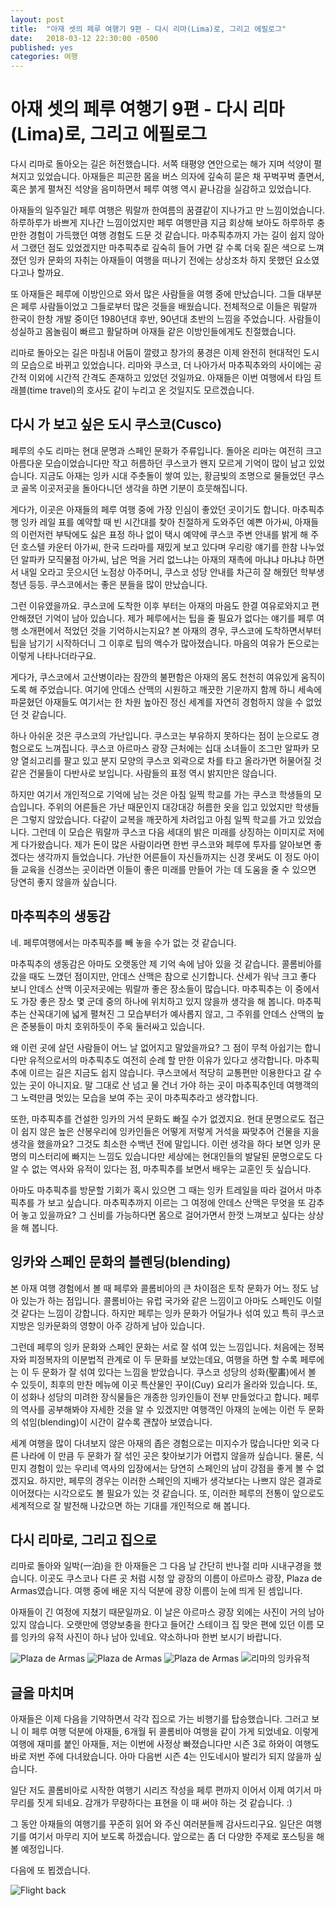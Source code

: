 ```yaml
---
layout: post
title:  "아재 셋의 페루 여행기 9편 - 다시 리마(Lima)로, 그리고 에필로그"
date:   2018-03-12 22:30:00 -0500
published: yes
categories: 여행
---
```


# 아재 셋의 페루 여행기 9편 - 다시 리마(Lima)로, 그리고 에필로그

다시 리마로 돌아오는 길은 허전했습니다. 서쪽 태평양 연안으로는 해가 지며
석양이 펼쳐지고 있었습니다. 아재들은 피곤한 몸을 버스 의자에 깊숙히 묻은 채
꾸벅꾸벅 졸면서, 혹은 붉게 펼쳐진 석양을 음미하면서 페루 여행 역시 끝나감을
실감하고 있었습니다.

아재들의 일주일간 페루 여행은 뭐랄까 한여름의 꿈결같이 지나가고 만
느낌이었습니다. 하루하루가 바쁘게 지나간 느낌이었지만 페루 여행만큼 지금
회상해 보아도 하루하루 충만한 경험이 가득했던 여행 경험도 드문 것 같습니다.
마추픽추까지 가는 길이 쉽지 않아서 그랬던 점도 있었겠지만 마추픽추로 깊숙히
들어 가면 갈 수록 더욱 짙은 색으로 느껴졌던 잉카 문화의 자취는 아재들이 여행을
떠나기 전에는 상상조차 하지 못했던 요소였다고나 할까요.

또 아재들은 페루에 이방인으로 와서 많은 사람들을 여행 중에 만났습니다. 그들
대부분은 페루 사람들이었고 그들로부터 많은 것들을 배웠습니다. 전체적으로
이들은 뭐랄까 한국이 한창 개발 중이던 1980년대 후반, 90년대 초반의 느낌을
주었습니다. 사람들이 성실하고 몸놀림이 빠르고 활달하며 아재들 같은
이방인들에게도 친절했습니다.  

리마로 돌아오는 길은 마침내 어둠이 깔렸고 창가의 풍경은 이제 완전히 현대적인
도시의 모습으로 바뀌고 있었습니다. 리마와 쿠스코, 더 나아가서 마추픽추와의
사이에는 공간적 이외에 시간적 간격도 존재하고 있었던 것일까요. 아재들은 이번
여행에서 타임 트래블(time travel)의 호사도 같이 누리고 온 것일지도
모르겠습니다.

## 다시 가 보고 싶은 도시 쿠스코(Cusco)

페루의 수도 리마는 현대 문명과 스페인 문화가 주류입니다. 돌아온 리마는 여전히
크고 아름다운 모습이었습니다만 작고 허름하던 쿠스코가 왠지 모르게 기억이 많이
남고 있었습니다. 지금도 아재는 잉카 시대 주춧돌이 쌓여 있는, 황금빛의 조명으로
물들었던 쿠스코 골목 이곳저곳을 돌아다니던 생각을 하면 기분이 흐뭇해집니다.

게다가, 이곳은 아재들의 페루 여행 중에 가장 인심이 좋았던 곳이기도 합니다.
마추픽추 행 잉카 레일 표를 예약할 때 빈 시간대를 찾아 친절하게 도와주던 예쁜
아가씨, 아재들의 이런저런 부탁에도 싫은 표정 하나 없이 택시 예약에 쿠스코 주변
안내를 밝게 해 주던 호스텔 카운터 아가씨, 한국 드라마를 재밌게 보고 있다며
우리랑 얘기를 한참 나누었던 알파카 모직물점 아가씨, 남은 먹을 거리 없느냐는
아재의 재촉에 마냐냐 마냐냐 하면서 내일 오라고 웃으시던 노점상 아주머니,
쿠스코 성당 안내를 차근히 잘 해줬던 학부생 청년 등등. 쿠스코에서는 좋은 분들을
많이 만났습니다. 

그런 이유였을까요. 쿠스코에 도착한 이후 부터는 아재의 마음도 한결 여유로와지고
편안해졌던 기억이 남아 있습니다. 제가 페루에서는 팁을 줄 필요가 없다는 얘기를
페루 여행 소개편에서 적었던 것을 기억하시는지요? 본 아재의 경우, 쿠스코에
도착하면서부터 팁을 남기기 시작하더니 그 이후로 팁의 액수가 많아졌습니다.
마음의 여유가 돈으로는 이렇게 나타나더라구요. 

게다가, 쿠스코에서 고산병이라는 잠깐의 불편함은 아재의 몸도 천천히 여유있게
움직이도록 해 주었습니다. 여기에 안데스 산맥의 시원하고 깨끗한 기운까지 함께
하니 세속에 파묻혔던 아재들도 여기서는 한 차원 높아진 정신 세계를 자연히
경험하지 않을 수 없었던 것 같습니다.

하나 아쉬운 것은 쿠스코의 가난입니다. 쿠스코는 부유하지 못하다는 점이 눈으로도
경험으로도 느껴집니다. 쿠스코 아르마스 광장 근처에는 십대 소녀들이 조그만
알파카 모양 열쇠고리를 팔고 있고 분지 모양의 쿠스코 외곽으로 차를 타고
올라가면 허물어질 것 같은 건물들이 다반사로 보입니다. 사람들의 표정 역시
밝지만은 않습니다.

하지만 여기서 개인적으로 기억에 남는 것은 아침 일찍 학교를 가는 쿠스코
학생들의 모습입니다. 주위의 어른들은 가난 때문인지 대강대강 허름한 옷을 입고
있었지만 학생들은 그렇지 않았습니다. 다같이 교복을 깨끗하게 차려입고 아침 일찍
학교를 가고 있었습니다. 그런데 이 모습은 뭐랄까 쿠스코 다음 세대의 밝은 미래를
상징하는 이미지로 저에게 다가왔습니다. 제가 돈이 많은 사람이라면 한번 쿠스코와
페루에 투자를 알아보면 좋겠다는 생각까지 들었습니다. 가난한 어른들이
자신들까지는 신경 못써도 이 정도 아이들 교육을 신경쓰는 곳이라면 이들이 좋은
미래를 만들어 가는 데 도움을 줄 수 있으면 당연히 좋지 않을까 싶습니다.

## 마추픽추의 생동감

네. 페루여행에서는 마추픽추를 빼 놓을 수가 없는 것 같습니다. 

마추픽추의 생동감은 아마도 오랫동안 제 기억 속에 남아 있을 것 같습니다.
콜롬비아를 갔을 때도 느꼈던 점이지만, 안데스 산맥은 참으로 신기합니다. 산세가
워낙 크고 좋다 보니 안데스 산맥 이곳저곳에는 뭐랄까 좋은 장소들이 많습니다.
마추픽추는 이 중에서도 가장 좋은 장소 몇 군데 중의 하나에 위치하고 있지 않을까
생각을 해 봅니다. 마추픽추는 산꼭대기에 넓게 펼쳐진 그 모습부터가 예사롭지
않고, 그 주위를 안데스 산맥의 높은 준봉들이 마치 호위하듯이 주욱 둘러싸고
있습니다. 

왜 이런 곳에 살던 사람들이 어느 날 없어지고 말았을까요? 그 점이 무척 아쉽기는
합니다만 유적으로서의 마추픽추도 여전히 순례 할 만한 이유가 있다고 생각합니다. 
마추픽추에 이르는 길은 지금도 쉽지 않습니다. 쿠스코에서 적당히 교통편만
이용한다고 갈 수 있는 곳이 아니지요. 말 그대로 산 넘고 물 건너 가야 하는 곳이
마추픽추인데 여행객의 그 노력만큼 멋있는 모습을 보여 주는 곳이 마추픽추라고
생각합니다.

또한, 마추픽추를 건설한 잉카의 거석 문화도 빠질 수가 없겠지요. 현대 문명으로도
접근이 쉽지 않은 높은 산봉우리에 잉카인들은 어떻게 저렇게 거석을 짜맞추어
건물을 지을 생각을 했을까요? 그것도 최소한 수백년 전에 말입니다. 이런 생각을
하다 보면 잉카 문명의 미스터리에 빠지는 느낌도 있습니다만 세상에는 현대인들의
발달된 문명으로도 다 알 수 없는 역사와 유적이 있다는 점, 마추픽추를 보면서 배우는
교훈인 듯 싶습니다.

아마도 마추픽추를 방문할 기회가 혹시 있으면 그 때는 잉카 트레일을 따라 걸어서
마추픽추를 가 보고 싶습니다. 마추픽추까지 이르는 그 여정에 안데스 산맥은
무엇을 또 감추어 놓고 있을까요? 그 신비를 가능하다면 몸으로 걸어가면서 한껏
느껴보고 싶다는 상상을 해 봅니다.

## 잉카와 스페인 문화의 블렌딩(blending)

본 아재 여행 경험에서 볼 때 페루와 콜롬비아의 큰 차이점은 토착 문화가 어느
정도 남아 있는가 하는 점입니다. 콜롬비아는 유럽 국가와 같은 느낌이고 아마도
스페인도 이럴 것 같다는 느낌이 강합니다. 하지만 페루는 잉카 문화가 어딜가나
섞여 있고 특히 쿠스코 지방은 잉카문화의 영향이 아주 강하게 남아 있습니다.

그런데 페루의 잉카 문화와 스페인 문화는 서로 잘 섞여 있는 느낌입니다. 처음에는
정복자와 피정복자의 이분법적 관계로 이 두 문화를 보았는데요, 여행을 하면 할
수록 페루에는 이 두 문화가 잘 섞여 있다는 느낌을 받았습니다. 쿠스코 성당의
성화(聖畵)에서 볼 수 있듯이, 최후의 만찬 메뉴에 이곳 특산물인 꾸이(Cuy) 요리가
올라와 있습니다. 또, 이 성화나 성당의 미려한 장식물들은 개종한 잉카인들이 전부
만들었다고 합니다. 페루의 역사를 공부해봐야 자세한 것을 알 수 있겠지만
여행객인 아재의 눈에는 이런 두 문화의 섞임(blending)이 시간이 갈수록 괜찮아
보였습니다. 

세계 여행을 많이 다녀보지 않은 아재의 좁은 경험으로는 미지수가 많습니다만 외국
다른 나라에 이 만큼 두 문화가 잘 섞인 곳은 찾아보기가 어렵지 않을까 싶습니다.
물론, 식민지 경험이 있는 우리네 역사의 입장에서는 당연히 스페인의 남미 강점을
좋게 볼 수 없겠지요. 하지만, 페루의 경우는 이러한 스페인의 지배가 생각보다는
나쁘지 않은 결과로 이어졌다는 시각으로도 볼 필요가 있는 것 같습니다. 또,
이러한 페루의 전통이 앞으로도 세계적으로 잘 발전해 나갔으면 하는 기대를
개인적으로 해 봅니다.

## 다시 리마로, 그리고 집으로

리마로 돌아와 일박(一泊)을 한 아재들은 그 다음 날 간단히 반나절 리마
시내구경을 했습니다. 이곳도 쿠스코나 다른 곳 처럼 시청 앞 광장의 이름이
아르마스 광장, Plaza de Armas였습니다. 여행 중에 배운 지식 덕분에 광장 이름이
눈에 띄게 된 셈입니다.

아재들이 긴 여정에 지쳤기 때문일까요. 이 날은 아르마스 광장 외에는 사진이 거의
남아 있지 않습니다. 오랫만에 영양보충을 한다고 들어간 스테이크 집 맞은 편에
있던 이름 모를 잉카의 유적 사진이 하나 남아 있네요. 약소하나마 한번 보시기
바랍니다.

![Plaza de Armas](/assets/2018-03-12-peru-trip-09-epilogue/plaza-de-armas-1.jpg)
![Plaza de Armas](/assets/2018-03-12-peru-trip-09-epilogue/plaza-de-armas-2.jpg)
![Plaza de Armas](/assets/2018-03-12-peru-trip-09-epilogue/plaza-de-armas-3.jpg)
![리마의 잉카유적](/assets/2018-03-12-peru-trip-09-epilogue/inca-in-lima.jpg)

## 글을 마치며

아재들은 이제 다음을 기약하면서 각각 집으로 가는 비행기를 탑승했습니다.
그러고 보니 이 페루 여행 덕분에 아재들, 6개월 뒤 콜롬비아 여행을 같이 가게
되었네요. 이렇게 여행에 재미를 붙인 아재들, 저는 이번에 사정상 빠졌습니다만
시즌 3로 하와이 여행도 바로 저번 주에 다녀왔습니다. 아마 다음번 시즌 4는
인도네시아 발리가 되지 않을까 싶습니다. 

일단 저도 콜롬비아로 시작한 여행기 시리즈 작성을 페루 편까지 이어서 이제
여기서 마무리를 짓게 되네요. 감개가 무량하다는 표현을 이 때 써야 하는 것
같습니다. :)

그 동안 아재들의 여행기를 꾸준히 읽어 와 주신 여러분들께 감사드리구요. 일단은
여행기를 여기서 마무리 지어 보도록 하겠습니다. 앞으로는 좀 더 다양한 주제로
포스팅을 해 볼 예정입니다.

다음에 또 뵙겠습니다. 

![Flight back](/assets/2018-03-12-peru-trip-09-epilogue/flight-back.jpg)

